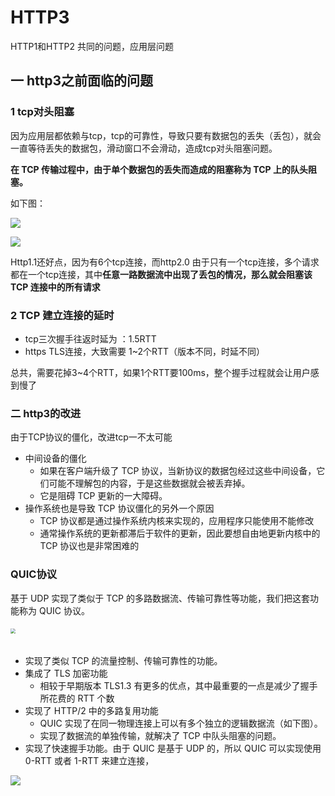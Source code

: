 # HTTP3

HTTP1和HTTP2 共同的问题，应用层问题

## 一 http3之前面临的问题

### 1 tcp对头阻塞

因为应用层都依赖与tcp，tcp的可靠性，导致只要有数据包的丢失（丢包），就会一直等待丢失的数据包，滑动窗口不会滑动，造成tcp对头阻塞问题。

**在 TCP 传输过程中，由于单个数据包的丢失而造成的阻塞称为 TCP 上的队头阻塞。**

如下图：

![](https://static001.geekbang.org/resource/image/33/96/33d2b4c14a7a2f19ef6677696b67de96.png)

![](https://static001.geekbang.org/resource/image/48/d1/4837434655a6d87f1bf5e3d899a698d1.png)

Http1.1还好点，因为有6个tcp连接，而http2.0 由于只有一个tcp连接，多个请求都在一个tcp连接，其中**任意一路数据流中出现了丢包的情况，那么就会阻塞该 TCP 连接中的所有请求**



### 2 TCP 建立连接的延时

- tcp三次握手往返时延为 ：1.5RTT
- https TLS连接，大致需要 1~2个RTT（版本不同，时延不同）

总共，需要花掉3~4个RTT，如果1个RTT要100ms，整个握手过程就会让用户感到慢了



### 二 http3的改进

由于TCP协议的僵化，改进tcp一不太可能

- 中间设备的僵化
  - 如果在客户端升级了 TCP 协议，当新协议的数据包经过这些中间设备，它们可能不理解包的内容，于是这些数据就会被丢弃掉。
  - 它是阻碍 TCP 更新的一大障碍。
- 操作系统也是导致 TCP 协议僵化的另外一个原因
  - TCP 协议都是通过操作系统内核来实现的，应用程序只能使用不能修改
  - 通常操作系统的更新都滞后于软件的更新，因此要想自由地更新内核中的 TCP 协议也是非常困难的



### QUIC协议

基于 UDP 实现了类似于 TCP 的多路数据流、传输可靠性等功能，我们把这套功能称为 QUIC 协议。

###### <img src="https://static001.geekbang.org/resource/image/0b/c6/0bae470bb49747b9a59f9f4bb496a9c6.png" style="zoom: 50%;" />

- 实现了类似 TCP 的流量控制、传输可靠性的功能。
- 集成了 TLS 加密功能
  - 相较于早期版本 TLS1.3 有更多的优点，其中最重要的一点是减少了握手所花费的 RTT 个数
- 实现了 HTTP/2 中的多路复用功能
  - QUIC 实现了在同一物理连接上可以有多个独立的逻辑数据流（如下图）。
  - 实现了数据流的单独传输，就解决了 TCP 中队头阻塞的问题。
- 实现了快速握手功能。由于 QUIC 是基于 UDP 的，所以 QUIC 可以实现使用 0-RTT 或者 1-RTT 来建立连接，

![](https://static001.geekbang.org/resource/image/05/9a/05cc5720989aec75730ee4cb7e7c149a.png)

